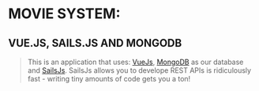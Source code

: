 # MOVIE SYSTEM:
## VUE.JS, SAILS.JS AND MONGODB
> This is an application that uses: [VueJs](https://vuejs.org), [MongoDB](https://www.mongodb.com) as our database and [SailsJs](http://sailsjs.org). SailsJs allows you to develope REST APIs is ridiculously fast - writing tiny amounts of code gets you a ton!

